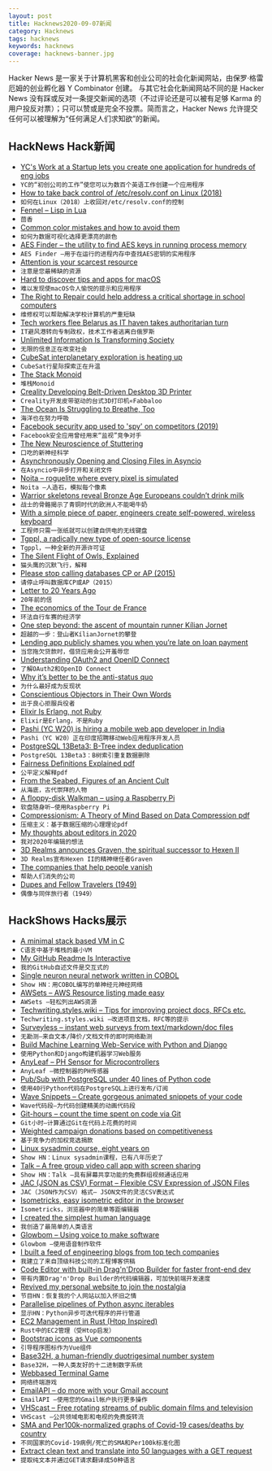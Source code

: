```yaml
---
layout: post
title: Hacknews2020-09-07新闻
category: Hacknews
tags: hacknews
keywords: hacknews
coverage: hacknews-banner.jpg
---
```


Hacker News 是一家关于计算机黑客和创业公司的社会化新闻网站，由保罗·格雷厄姆的创业孵化器 Y Combinator 创建。
与其它社会化新闻网站不同的是 Hacker News 没有踩或反对一条提交新闻的选项（不过评论还是可以被有足够 Karma 的用户投反对票）；只可以赞或是完全不投票。简而言之，Hacker News 允许提交任何可以被理解为“任何满足人们求知欲”的新闻。

## HackNews Hack新闻


- [YC's Work at a Startup lets you create one application for hundreds of eng jobs](https://www.workatastartup.com/?utm_source=hn_jobs)
- `YC的“初创公司的工作”使您可以为数百个英语工作创建一个应用程序`
- [How to take back control of /etc/resolv.conf on Linux (2018)](https://www.ctrl.blog/entry/resolvconf-tutorial.html)
- `如何在Linux（2018）上收回对/etc/resolv.conf的控制`
- [Fennel – Lisp in Lua](https://fennel-lang.org)
- `茴香`
- [Common color mistakes and how to avoid them](https://blog.datawrapper.de/beautifulcolors/)
- `如何为数据可视化选择更漂亮的颜色`
- [AES Finder – the utility to find AES keys in running process memory](https://github.com/MantechUser/aes-finder)
- `AES Finder –用于在运行的进程内存中查找AES密钥的实用程序`
- [Attention is your scarcest resource](https://www.benkuhn.net/attention/)
- `注意是您最稀缺的资源`
- [Hard to discover tips and apps for macOS](https://thume.ca/2020/09/04/macos-tips/)
- `难以发现使macOS令人愉悦的提示和应用程序`
- [The Right to Repair could help address a critical shortage in school computers](https://uspirg.org/blogs/blog/usp/right-repair-could-help-address-critical-shortage-school-computers#new_tab)
- `维修权可以帮助解决学校计算机的严重短缺`
- [Tech workers flee Belarus as IT haven takes authoritarian turn](https://www.bloombergquint.com/businessweek/belarus-protests-tech-workers-flee-as-country-takes-authoritarian-turn)
- `IT避风港转向专制政权，技术工作者逃离白俄罗斯`
- [Unlimited Information Is Transforming Society](https://www.scientificamerican.com/article/unlimited-information-is-transforming-society/)
- `无限的信息正在改变社会`
- [CubeSat interplanetary exploration is heating up](http://orbitalindex.com/archive/2020-09-02-Issue-80/)
- `CubeSat行星际探索正在升温`
- [The Stack Monoid](https://raphlinus.github.io/gpu/2020/09/05/stack-monoid.html)
- `堆栈Monoid`
- [Creality Developing Belt-Driven Desktop 3D Printer](https://www.fabbaloo.com/blog/2020/8/25/creality-developing-belt-driven-desktop-3d-printer)
- `Creality开发皮带驱动的台式3D打印机«Fabbaloo`
- [The Ocean Is Struggling to Breathe, Too](http://oceans.nautil.us/feature/613/the-ocean-is-struggling-to-breathe-too)
- `海洋也在努力呼吸`
- [Facebook security app used to 'spy' on competitors (2019)](https://www.bbc.co.uk/news/technology-47281906)
- `Facebook安全应用曾经用来“监视”竞争对手`
- [The New Neuroscience of Stuttering](https://www.knowablemagazine.org/article/mind/2020/new-neuroscience-stuttering)
- `口吃的新神经科学`
- [Asynchronously Opening and Closing Files in Asyncio](https://nullprogram.com/blog/2020/09/04/)
- `在Asyncio中异步打开和关闭文件`
- [Noita – roguelite where every pixel is simulated](https://noitagame.com/)
- `Noita –人造石，模拟每个像素`
- [Warrior skeletons reveal Bronze Age Europeans couldn’t drink milk](https://www.sciencemag.org/news/2020/09/warrior-skeletons-reveal-bronze-age-europeans-couldn-t-drink-milk)
- `战士的骨骼揭示了青铜时代的欧洲人不能喝牛奶`
- [With a simple piece of paper, engineers create self-powered, wireless keyboard](https://www.smithsonianmag.com/smart-news/your-next-digital-tablet-could-be-made-paper-180975727/)
- `工程师只需一张纸就可以创建自供电的无线键盘`
- [Tgppl, a radically new type of open-source license](https://electriccoin.co/blog/introducing-tgppl-a-radically-new-type-of-open-source-license/)
- `Tgppl，一种全新的开源许可证`
- [The Silent Flight of Owls, Explained](https://www.audubon.org/news/the-silent-flight-owls-explained)
- `猫头鹰的沉默飞行，解释`
- [Please stop calling databases CP or AP (2015)](https://martin.kleppmann.com/2015/05/11/please-stop-calling-databases-cp-or-ap.html)
- `请停止呼叫数据库CP或AP（2015）`
- [Letter to 20 Years Ago](https://www.imperialviolet.org/2020/09/06/20yearsago.html)
- `20年前的信`
- [The economics of the Tour de France](https://thehustle.co/the-economics-of-the-tour-de-france/)
- `环法自行车赛的经济学`
- [One step beyond: the ascent of mountain runner Kílian Jornet](https://www.theguardian.com/lifeandstyle/2020/sep/06/one-step-beyond-the-ascent-of-mountain-runner-kilian-jornet)
- `超越的一步：登山者KílianJornet的攀登`
- [Lending app publicly shames you when you’re late on loan payment](https://restofworld.org/2020/okash-microlending-public-shaming/)
- `当您拖欠贷款时，借贷应用会公开羞辱您`
- [Understanding OAuth2 and OpenID Connect](https://www.polarsparc.com/xhtml/OAuth2-OIDC.html)
- `了解OAuth2和OpenID Connect`
- [Why it’s better to be the anti-status quo](https://productlessons.substack.com/p/why-its-better-to-be-the-anti-status)
- `为什么最好成为反现状`
- [Conscientious Objectors in Their Own Words](https://www.iwm.org.uk/history/conscientious-objectors-in-their-own-words)
- `出于良心拒服兵役者`
- [Elixir Is Erlang, not Ruby](https://preslav.me/2020/09/06/elixir-is-not-ruby-elixir-is-erlang/)
- `Elixir是Erlang，不是Ruby`
- [Pashi (YC W20) is hiring a mobile web app developer in India](item?id=24395894)
- `Pashi（YC W20）正在印度招聘移动Web应用程序开发人员`
- [PostgreSQL 13Beta3: B-Tree index deduplication](https://blog.rustprooflabs.com/2020/09/postgres-beta3-btree-dedup)
- `PostgreSQL 13Beta3：B树索引重复数据删除`
- [Fairness Definitions Explained pdf](http://www.ece.ubc.ca/~mjulia/publications/Fairness_Definitions_Explained_2018.pdf)
- `公平定义解释pdf`
- [From the Seabed, Figures of an Ancient Cult](https://www.nytimes.com/2020/09/01/science/archaeology-phoenician-israel-shavei-zion.html)
- `从海底，古代崇拜的人物`
- [A floppy-disk Walkman – using a Raspberry Pi](https://shkspr.mobi/blog/2020/09/a-floppy-disk-mp3-player-using-a-raspberry-pi/)
- `软盘随身听–使用Raspberry Pi`
- [Compressionism: A Theory of Mind Based on Data Compression pdf](http://ceur-ws.org/Vol-1419/paper0045.pdf)
- `压缩主义：基于数据压缩的心理理论pdf`
- [My thoughts about editors in 2020](https://phaazon.net/blog/editors-in-2020)
- `我对2020年编辑的想法`
- [3D Realms announces Graven, the spiritual successor to Hexen II](https://www.techspot.com/news/86651-3d-realms-announces-graven-spiritual-successor-hexen-ii.html)
- `3D Realms宣布Hexen II的精神继任者Graven`
- [The companies that help people vanish](https://www.bbc.com/worklife/article/20200903-the-companies-that-help-people-vanish)
- `帮助人们消失的公司`
- [Dupes and Fellow Travelers (1949)](https://books.google.com/books?id=U04EAAAAMBAJ&lpg=PA1&pg=PA42#v=twopage&q&f=false)
- `偶像与同伴旅行者（1949）`


## HackShows Hacks展示

- [ A minimal stack based VM in C](https://github.com/codr7/liblg)
- `C语言中基于堆栈的最小VM`
- [ My GitHub Readme Is Interactive](https://github.com/veggiedefender/typing)
- `我的GitHub自述文件是交互式的`
- [ Single neuron neural network written in COBOL](https://github.com/victorqribeiro/perceptronCobol)
- `Show HN：用COBOL编写的单神经元神经网络`
- [ AWSets – AWS Resource listing made easy](https://www.trek10.com/blog/awsets-aws-resource-listing-made-easy)
- `AWSets –轻松列出AWS资源`
- [ Techwriting.styles.wiki – Tips for improving project docs, RFCs etc.](http://techwriting.styles.wiki)
- `Techwriting.styles.wiki –改进项目文档，RFC等的提示`
- [ Surveyless – instant web surveys from text/markdown/doc files](https://www.surveyless.com/)
- `无勘测–来自文本/降价/文档文件的即时网络勘测`
- [ Build Machine Learning Web-Service with Python and Django](https://github.com/pplonski/my_ml_service)
- `使用Python和Django构建机器学习Web服务`
- [ AnyLeaf – PH Sensor for Microcontrollers](https://www.anyleaf.org/ph-module)
- `AnyLeaf –微控制器的PH传感器`
- [ Pub/Sub with PostgreSQL under 40 lines of Python code](https://gist.github.com/kissgyorgy/beccba1291de962702ea9c237a900c79)
- `使用40行Python代码在PostgreSQL上进行发布/订阅`
- [ Wave Snippets – Create gorgeous animated snippets of your code](https://www.wavesnippets.com/)
- `Wave代码段–为代码创建精美的动画代码段`
- [ Git-hours – count the time spent on code via Git](https://github.com/ceigh/git-hours)
- `Git小时–计算通过Git在代码上花费的时间`
- [ Weighted campaign donations based on competitiveness](https://takecongress.org/)
- `基于竞争力的加权竞选捐款`
- [ Linux sysadmin course, eight years on](item?id=24380969)
- `Show HN：Linux sysadmin课程，已有八年历史了`
- [ Talk – A free group video call app with screen sharing](https://github.com/vasanthv/talk)
- `Show HN：Talk –具有屏幕共享功能的免费群组视频通话应用`
- [ JAC (JSON as CSV) Format – Flexible CSV Expression of JSON Files](https://github.com/UniversalDataTool/jac-format)
- `JAC（JSON作为CSV）格式– JSON文件的灵活CSV表达式`
- [ Isometricks, easy isometric editor in the browser](https://isometricks.com/)
- `Isometricks，浏览器中的简单等距编辑器`
- [ I created the simplest human language](https://medium.com/@minilanguage/mini-the-minimal-language-3f3710e28166)
- `我创造了最简单的人类语言`
- [ Glowbom – Using voice to make software](https://glowbom.com/)
- `Glowbom –使用语音制作软件`
- [ I built a feed of engineering blogs from top tech companies](https://devblogs.co)
- `我建立了来自顶级科技公司的工程博客供稿`
- [ Code Editor with built-in Drag'n'Drop Builder for faster front-end dev](https://gridbox.io/)
- `带有内置Drag'n'Drop Builder的代码编辑器，可加快前端开发速度`
- [ Revived my personal website to join the nostalgia](https://gasoved.github.io/webbew/)
- `节目HN：恢复我的个人网站以加入怀旧之情`
- [ Parallelise pipelines of Python async iterables](https://github.com/michalc/asyncio-buffered-pipeline)
- `显示HN：Python异步可迭代程序的并行管道`
- [ EC2 Management in Rust (Htop Inspired)](https://github.com/dutchcoders/cloudman)
- `Rust中的EC2管理（受Htop启发）`
- [ Bootstrap icons as Vue components](https://github.com/tommyip/bootstrap-icons-vue)
- `引导程序图标作为Vue组件`
- [ Base32H, a human-friendly duotrigesimal number system](https://base32h.github.io)
- `Base32H，一种人类友好的十二进制数字系统`
- [ Webbased Terminal Game](https://command-line.online/)
- `网络终端游戏`
- [ EmailAPI – do more with your Gmail account](https://github.com/aakashlpin/emailapi)
- `EmailAPI –使用您的Gmail帐户执行更多操作`
- [ VHScast – Free rotating streams of public domain films and television](https://vhscast.com)
- `VHScast –公共领域电影和电视的免费旋转流`
- [ SMA and Per100k-normalized graphs of Covid-19 cases/deaths by country](https://covid-19-charts.net/)
- `不同国家的Covid-19病例/死亡的SMA和Per100k标准化图`
- [ Extract clean text and translate into 50 languages with a GET request](https://extractorapi.com/)
- `提取纯文本并通过GET请求翻译成50种语言`

